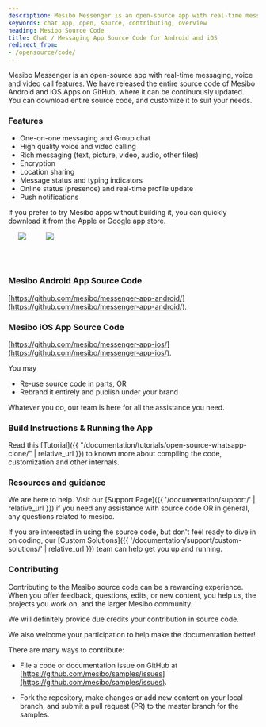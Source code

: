 ```yaml
---
description: Mesibo Messenger is an open-source app with real-time messaging, voice and video call features. 
keywords: chat app, open, source, contributing, overview
heading: Mesibo Source Code
title: Chat / Messaging App Source Code for Android and iOS 
redirect_from:
- /opensource/code/
---
```

Mesibo Messenger is an open-source app with real-time messaging, voice and video call features. We have released the entire source code of Mesibo Android and iOS Apps on GitHub, where it can be continuously updated. You can download entire source code, and customize it to suit your needs. 

### Features
- One-on-one messaging and Group chat
- High quality voice and video calling
- Rich messaging (text, picture, video, audio, other files)
- Encryption
- Location sharing
- Message status and typing indicators
- Online status (presence) and real-time profile update
- Push notifications

If you prefer to try Mesibo apps without building it, you can quickly download it from the Apple or Google app store. 

<a href="https://itunes.apple.com/us/app/mesibo-realtime-messaging-voice-video/id1222921751"><img src="{{ '/images/iphone-app.png' | relative_url }}" align="left" hspace="20"/></a>
<a href="https://play.google.com/store/apps/details?id=com.mesibo.mesiboapplication"><img src="{{ '/images/android-app.png' | relative_url }}" align="left" hspace="20"/></a>
<br/><br/>
<p>
&nbsp;
</p>

### Mesibo Android App Source Code
[https://github.com/mesibo/messenger-app-android/](https://github.com/mesibo/messenger-app-android/).

### Mesibo iOS App Source Code

[https://github.com/mesibo/messenger-app-ios/](https://github.com/mesibo/messenger-app-ios/).

You may
- Re-use source code in parts, OR 
- Rebrand it entirely and publish under your brand 

Whatever you do, our team is here for all the assistance you need.

### Build Instructions & Running the App
Read this [Tutorial]({{ "/documentation/tutorials/open-source-whatsapp-clone/" | relative_url }}) to known more about compiling the code, customization and other internals.

### Resources and guidance
We are here to help. Visit our [Support Page]({{ '/documentation/support/' | relative_url }}) if 
you need any assistance with source code OR in general, any questions related to mesibo.

If you are interested in using the source code, but don't feel ready to dive in on 
coding, our [Custom Solutions]({{ '/documentation/support/custom-solutions/' | relative_url }}) team can help get you up and running.

### Contributing
Contributing to the Mesibo source code can be a rewarding experience. When you
offer feedback, questions, edits, or new content, you help us, the projects you
work on, and the larger Mesibo community. 

We will definitely provide due credits your contribution in source code. 

We also welcome your participation to help make the documentation better!

There are many ways to contribute:

- File a code or documentation issue on GitHub at
[https://github.com/mesibo/samples/issues](https://github.com/mesibo/samples/issues).

- Fork the repository, make changes or add new content on your local
branch, and submit a pull request (PR) to the master branch for the samples.


